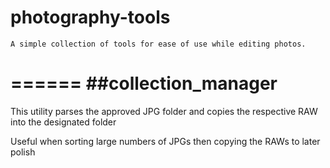 photography-tools
======
    A simple collection of tools for ease of use while editing photos.
======
##collection_manager
======
This utility parses the approved JPG folder and copies the respective
RAW into the designated folder

Useful when sorting large numbers of JPGs then copying the RAWs to later polish
